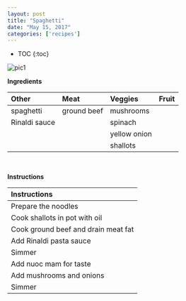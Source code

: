```yaml
---
layout: post
title: "Spaghetti"
date: "May 15, 2017"
categories: ['recipes']
---
```


* TOC
{:toc}



![pic1](http://jnguyen92.github.io/nhuyhoa/figure/food/Spaghetti.JPG)

**Ingredients**

<table class = "presenttab">
 <thead>
  <tr>
   <th style="text-align:left;"> Other </th>
   <th style="text-align:left;"> Meat </th>
   <th style="text-align:left;"> Veggies </th>
   <th style="text-align:left;"> Fruit </th>
  </tr>
 </thead>
<tbody>
  <tr>
   <td style="text-align:left;"> spaghetti </td>
   <td style="text-align:left;"> ground beef </td>
   <td style="text-align:left;"> mushrooms </td>
   <td style="text-align:left;">  </td>
  </tr>
  <tr>
   <td style="text-align:left;"> Rinaldi sauce </td>
   <td style="text-align:left;">  </td>
   <td style="text-align:left;"> spinach </td>
   <td style="text-align:left;">  </td>
  </tr>
  <tr>
   <td style="text-align:left;">  </td>
   <td style="text-align:left;">  </td>
   <td style="text-align:left;"> yellow onion </td>
   <td style="text-align:left;">  </td>
  </tr>
  <tr>
   <td style="text-align:left;">  </td>
   <td style="text-align:left;">  </td>
   <td style="text-align:left;"> shallots </td>
   <td style="text-align:left;">  </td>
  </tr>
</tbody>
</table>

<br>

**Instructions**

<table class = "presenttabnoh">
 <thead>
  <tr>
   <th style="text-align:left;"> Instructions </th>
  </tr>
 </thead>
<tbody>
  <tr>
   <td style="text-align:left;"> Prepare the noodles </td>
  </tr>
  <tr>
   <td style="text-align:left;"> Cook shallots in pot with oil </td>
  </tr>
  <tr>
   <td style="text-align:left;"> Cook ground beef and drain meat fat </td>
  </tr>
  <tr>
   <td style="text-align:left;"> Add Rinaldi pasta sauce </td>
  </tr>
  <tr>
   <td style="text-align:left;"> Simmer </td>
  </tr>
  <tr>
   <td style="text-align:left;"> Add nuoc mam for taste </td>
  </tr>
  <tr>
   <td style="text-align:left;"> Add mushrooms and onions </td>
  </tr>
  <tr>
   <td style="text-align:left;"> Simmer </td>
  </tr>
</tbody>
</table>

